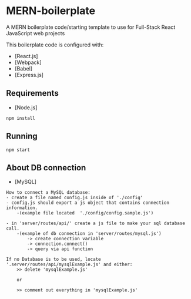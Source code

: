 # MERN-boilerplate
A MERN boilerplate code/starting template to use for Full-Stack React JavaScript web projects

This boilerplate code is configured with: 
 - [React.js]
 - [Webpack]
 - [Babel]
 - [Express.js]
  
## Requirements

- [Node.js]

```shell
npm install
```

## Running
```
npm start
```


## About DB connection
- [MySQL]
```
How to connect a MySQL database:
- create a file named config.js inside of './config'
- config.js should export a js object that contains connection information. 
    -(example file located  './config/config.sample.js')

- in 'server/routes/api/' create a js file to make your sql database call.     
    -(example of db connection in 'server/routes/mysql.js')
        -> create connection variable 
        -> connection.connect() 
        -> query via api function

If no Database is to be used, locate '.server/routes/api/mysqlExample.js' and either:
    >> delete 'mysqlExample.js' 
    
    or

    >> comment out everything in 'mysqlExample.js'

```